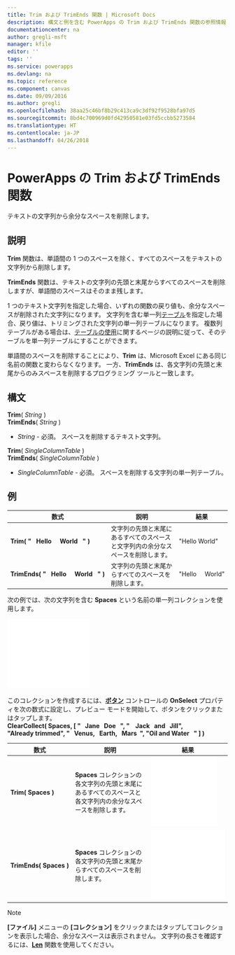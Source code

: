 ```yaml
---
title: Trim および TrimEnds 関数 | Microsoft Docs
description: 構文と例を含む PowerApps の Trim および TrimEnds 関数の参照情報
documentationcenter: na
author: gregli-msft
manager: kfile
editor: ''
tags: ''
ms.service: powerapps
ms.devlang: na
ms.topic: reference
ms.component: canvas
ms.date: 09/09/2016
ms.author: gregli
ms.openlocfilehash: 38aa25c46bf8b29c413ca9c3df92f9528bfa97d5
ms.sourcegitcommit: 8bd4c700969d0fd42950581e03fd5ccbb5273584
ms.translationtype: HT
ms.contentlocale: ja-JP
ms.lasthandoff: 04/26/2018
---
```

# <a name="trim-and-trimends-functions-in-powerapps"></a>PowerApps の Trim および TrimEnds 関数
テキストの文字列から余分なスペースを削除します。

## <a name="description"></a>説明
**Trim** 関数は、単語間の 1 つのスペースを除く、すべてのスペースをテキストの文字列から削除します。  

**TrimEnds** 関数は、テキストの文字列の先頭と末尾からすべてのスペースを削除しますが、単語間のスペースはそのまま残します。

1 つのテキスト文字列を指定した場合、いずれの関数の戻り値も、余分なスペースが削除された文字列になります。 文字列を含む単一列[テーブル](../working-with-tables.md)を指定した場合、戻り値は、トリミングされた文字列の単一列テーブルになります。 複数列テーブルがある場合は、[テーブルの使用](../working-with-tables.md)に関するページの説明に従って、そのテーブルを単一列テーブルにすることができます。

単語間のスペースを削除することにより、**Trim** は、Microsoft Excel にある同じ名前の関数と変わらなくなります。 一方、**TrimEnds** は、各文字列の先頭と末尾からのみスペースを削除するプログラミング ツールと一致します。

## <a name="syntax"></a>構文
**Trim**( *String* )<br>**TrimEnds**( *String* )

* *String* - 必須。 スペースを削除するテキスト文字列。

**Trim**( *SingleColumnTable* )<br>**TrimEnds**( *SingleColumnTable* )

* *SingleColumnTable* - 必須。 スペースを削除する文字列の単一列テーブル。

## <a name="example"></a>例
| 数式 | 説明 | 結果 |
| --- | --- | --- |
| **Trim(&nbsp;"&nbsp;&nbsp;&nbsp;Hello&nbsp;&nbsp;&nbsp;&nbsp;&nbsp;World&nbsp;&nbsp;&nbsp;"&nbsp;)** |文字列の先頭と末尾にあるすべてのスペースと文字列内の余分なスペースを削除します。 |"Hello World" |
| **TrimEnds(&nbsp;"&nbsp;&nbsp;&nbsp;Hello&nbsp;&nbsp;&nbsp;&nbsp;&nbsp;World&nbsp;&nbsp;&nbsp;"&nbsp;)** |文字列の先頭と末尾からすべてのスペースを削除します。 |"Hello&nbsp;&nbsp;&nbsp;&nbsp;&nbsp;World" |

次の例では、次の文字列を含む **Spaces** という名前の単一列コレクションを使用します。

![](media/function-trim/input-strings.png)

このコレクションを作成するには、**[ボタン](../controls/control-button.md)** コントロールの **OnSelect** プロパティを次の数式に設定し、プレビュー モードを開始して、ボタンをクリックまたはタップします。
<br>**ClearCollect( Spaces, [ "&nbsp;&nbsp;&nbsp;Jane&nbsp;&nbsp;&nbsp;Doe&nbsp;&nbsp;&nbsp;", "&nbsp;&nbsp;&nbsp;&nbsp;Jack&nbsp;&nbsp;&nbsp;and&nbsp;&nbsp;&nbsp;Jill", "Already&nbsp;trimmed", "&nbsp;&nbsp;&nbsp;Venus,&nbsp;&nbsp;&nbsp;Earth,&nbsp;&nbsp;&nbsp;Mars&nbsp;&nbsp;", "Oil&nbsp;and&nbsp;Water&nbsp;&nbsp;&nbsp;" ] )**

| 数式 | 説明 | 結果 |
| --- | --- | --- |
| **Trim(&nbsp;Spaces&nbsp;)** |**Spaces** コレクションの各文字列の先頭と末尾にあるすべてのスペースと各文字列内の余分なスペースを削除します。 |<style> img { max-width: none } </style> ![](media/function-trim/output-trim.png) |
| **TrimEnds(&nbsp;Spaces&nbsp;)** |**Spaces** コレクションの各文字列の先頭と末尾からすべてのスペースを削除します。 |<style> img { max-width: none } </style> ![](media/function-trim/output-trimends.png) |

> [!NOTE]
> **[ファイル]** メニューの **[コレクション]** をクリックまたはタップしてコレクションを表示した場合、余分なスペースは表示されません。 文字列の長さを確認するには、**[Len](function-len.md)** 関数を使用してください。

